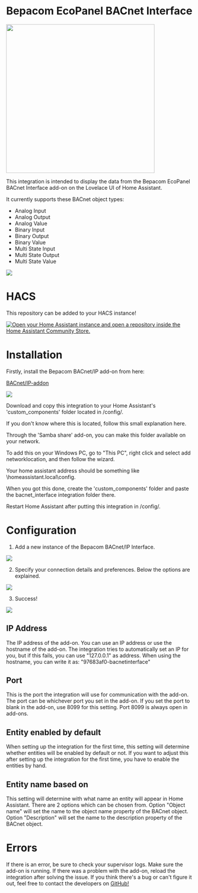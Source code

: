 # Bepacom EcoPanel BACnet Interface

<img src="https://raw.githubusercontent.com/Bepacom-Raalte/Bepacom-BACnet-IP-Integration/main/images/logo.png" height=400/>

This integration is intended to display the data from the Bepacom EcoPanel BACnet Interface add-on on the Lovelace UI of Home Assistant.

It currently supports these BACnet object types:

- Analog Input
- Analog Output
- Analog Value
- Binary Input
- Binary Output
- Binary Value
- Multi State Input
- Multi State Output
- Multi State Value

<img src="https://raw.githubusercontent.com/Bepacom-Raalte/Bepacom-BACnet-IP-Integration/main/images/integrationadded.png"/>


# HACS

This repository can be added to your HACS instance!

[![Open your Home Assistant instance and open a repository inside the Home Assistant Community Store.](https://my.home-assistant.io/badges/hacs_repository.svg)](https://my.home-assistant.io/redirect/hacs_repository/?owner=Bepacom-Raalte&repository=Bepacom-BACnet-IP-Integration&category=Integration)


# Installation

Firstly, install the Bepacom BACnet/IP add-on from here: 

[BACnet/IP-addon](https://github.com/Bepacom-Raalte/bepacom-HA-Addons/tree/main/bacnetinterface)

<img src="https://raw.githubusercontent.com/Bepacom-Raalte/Bepacom-BACnet-IP-Integration/main/images/addon.png"/>

Download and copy this integration to your Home Assistant's 'custom_components' folder located in /config/.

If you don't know where this is located, follow this small explanation here. 

Through the 'Samba share' add-on, you can make this folder available on your network.

To add this on your Windows PC, go to "This PC", right click and select add networklocation, and then follow the wizard. 

Your home assistant address should be something like \\homeassistant.local\config.

When you got this done, create the 'custom_components' folder and paste the bacnet_interface integration folder there.

Restart Home Assistant after putting this integration in /config/.


# Configuration

1. Add a new instance of the Bepacom BACnet/IP Interface.

<img src="https://raw.githubusercontent.com/Bepacom-Raalte/Bepacom-BACnet-IP-Integration/main/images/integration.png"/>

2. Specify your connection details and preferences. Below the options are explained.

<img src="https://raw.githubusercontent.com/Bepacom-Raalte/Bepacom-BACnet-IP-Integration/main/images/setup.png"/>

3. Success!

<img src="https://raw.githubusercontent.com/Bepacom-Raalte/Bepacom-BACnet-IP-Integration/main/images/success.png"/>

## IP Address

The IP address of the add-on. You can use an IP address or use the hostname of the add-on.
The integration tries to automatically set an IP for you, but if this fails, you can use "127.0.0.1" as address.
When using the hostname, you can write it as: "97683af0-bacnetinterface"

## Port

This is the port the integration will use for communication with the add-on.
The port can be whichever port you set in the add-on. If you set the port to blank in the add-on, use 8099 for this setting.
Port 8099 is always open in add-ons.

## Entity enabled by default

When setting up the integration for the first time, this setting will determine whether entities will be enabled by default or not.
If you want to adjust this after setting up the integration for the first time, you have to enable the entities by hand.

## Entity name based on

This setting will determine with what name an entity will appear in Home Assistant. There are 2 options which can be chosen from.
Option "Object name" will set the name to the object name property of the BACnet object.
Option "Description" will set the name to the description property of the BACnet object.


# Errors

If there is an error, be sure to check your supervisor logs.
Make sure the add-on is running. If there was a problem with the add-on, reload the integration after solving the issue.
If you think there's a bug or can't figure it out, feel free to contact the developers on [GitHub!](https://github.com/Bepacom-Raalte/bepacom-custom_components)


